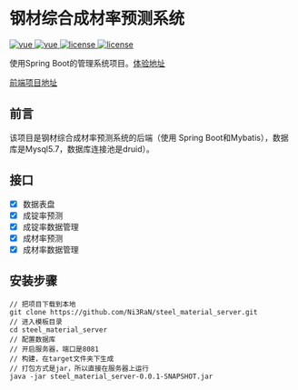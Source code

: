 # 钢材综合成材率预测系统

<a href="https://github.com/spring-projects/spring-boot">
    <img src="https://img.shields.io/badge/spring--boot-2.6.6-brightgreen.svg" alt="vue">
</a>
<a href="https://github.com/alibaba/druid">
    <img src="https://img.shields.io/badge/druid-1.2.8-brightgreen.svg" alt="vue">
</a>
<a href="https://github.com/mybatis/mybatis-3">
    <img src="https://img.shields.io/badge/mybatis-3.5.2-brightgreen.svg" alt="license">
</a>
<a href="https://github.com/Ni3RaN/steel_material_server/blob/master/LICENSE">
    <img src="https://img.shields.io/github/license/mashape/apistatus.svg" alt="license">
</a>

使用Spring Boot的管理系统项目。[体验地址](http://81.70.243.180)

[前端项目地址](https://github.com/Ni3RaN/steel_material_client)

## 前言

该项目是钢材综合成材率预测系统的后端（使用 Spring Boot和Mybatis），数据库是Mysql5.7，数据库连接池是druid）。

## 接口

- [x] 数据表盘
- [x] 成锭率预测
- [x] 成锭率数据管理
- [x] 成材率预测
- [x] 成材率数据管理

## 安装步骤

```
// 把项目下载到本地
git clone https://github.com/Ni3RaN/steel_material_server.git
// 进入模板目录
cd steel_material_server
// 配置数据库
// 开启服务器，端口是8081
// 构建，在target文件夹下生成
// 打包方式是jar，所以直接在服务器上运行
java -jar steel_material_server-0.0.1-SNAPSHOT.jar
```
